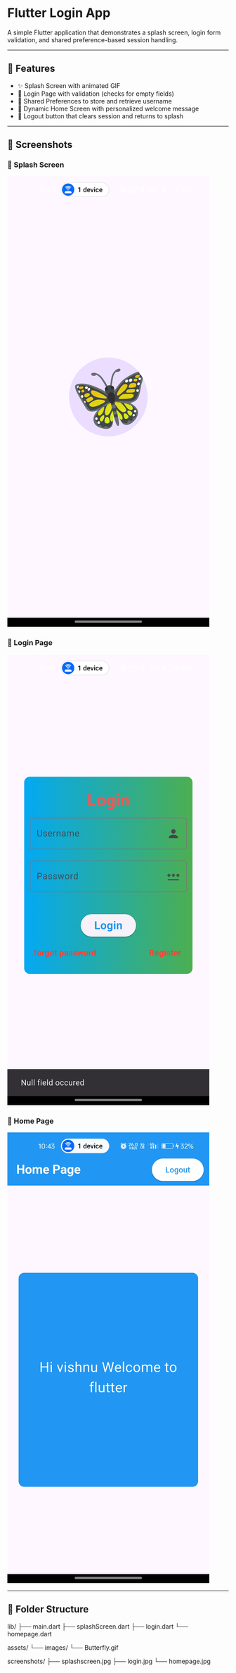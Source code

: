 # Flutter Login App

A simple Flutter application that demonstrates a splash screen, login form validation, and shared preference-based session handling.

---

## 🚀 Features

- ✨ Splash Screen with animated GIF
- 🔐 Login Page with validation (checks for empty fields)
- 💾 Shared Preferences to store and retrieve username
- 📱 Dynamic Home Screen with personalized welcome message
- 🔁 Logout button that clears session and returns to splash

---

## 📸 Screenshots

### 🔹 Splash Screen
![Splash Screen](screenshots/splashscreen.jpg)

### 🔹 Login Page
![Login Page](screenshots/login.jpg)

### 🔹 Home Page
![Home Page](screenshots/homepage.jpg)


---

## 📂 Folder Structure

lib/
├── main.dart
├── splashScreen.dart
├── login.dart
└── homepage.dart

assets/
└── images/
    └── Butterfly.gif

screenshots/
├── splashscreen.jpg
├── login.jpg
└── homepage.jpg



